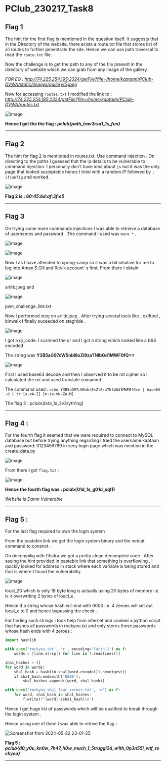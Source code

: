 # PClub_230217_Task8

## Flag 1 

The hint for the first flag is mentioned in the question itself. It suggests that in the Directory of the website, there exists a route.txt file that stores list of all routes to further penentrate the site. Hence we can use path traversal to read the `route.txt` file. 

Now the challenge is to get the path to any of the file present in the directory of website which we can grab from any image of the gallery . 

*FOR EG : <http://74.225.254.195:2324/getFile?file=/home/kaptaan/PClub-DVWA/static/images/gallery/5.jpeg>*

Now for accessing `routes.txt` I modified the link to : *<http://74.225.254.195:2324/getFile?file=/home/kaptaan/PClub-DVWA/routes.txt>*

![image](https://github.com/fidgetaryan445/PClub_230217_Task8/assets/148867576/772d23ed-8076-41d2-b74b-d445c1d61bd4)

**Hence I get the the flag : _pclub{path_trav3rsa1_1s_fun}_**

------------------------------------------------

## Flag 2 

The hint for flag 2 is mentioned in routes.txt. Use command injection . On directing to the paths I guessed that the ip details to be vulnerable to command injection. I personally don't have idea about `js` but it was the only page that looked susciptable hence I tried with a random IP followed by `; ifconfig`  and worked . 

![image](https://github.com/fidgetaryan445/PClub_230217_Task8/assets/148867576/f36bddbb-8818-41d2-be25-5e517f0e03aa)

**Flag 2 is : _60:45:bd:af:3f:e5_**

-----------------------------------------------------------------------------------

## Flag 3 

On trying some more commands injections I was able to retrieve a database of usernames and password . The command I used was `more *` . 


![image](https://github.com/fidgetaryan445/PClub_230217_Task8/assets/148867576/929de9ee-487d-4561-8e59-e327b8ff1e36)


![image](https://github.com/fidgetaryan445/PClub_230217_Task8/assets/148867576/278bb1d8-65fe-48c6-8e01-d95e578a28a9)

 
Now I as I have attended to spring-camp so it was a bit intuitive for me to log into Aman S.Gill and Ritvik account' s first. From there I obtain 


![image](https://github.com/fidgetaryan445/PClub_230217_Task8/assets/148867576/d8a058aa-e2fa-4ecb-a707-4108bf924b6c)


ariitk.jpeg and

![image](https://github.com/fidgetaryan445/PClub_230217_Task8/assets/148867576/d35376bd-c6dc-4847-b4d1-aec8bd58413b)


pwn_challenge_link.txt 

Now I performed steg on ariitk.jpeg . After trying several tools like , exiftool , binwalk I finally suceeded on steghide .

![image](https://github.com/fidgetaryan445/PClub_230217_Task8/assets/148867576/6459679d-7b6e-491a-a014-ad70c24b6102)

I got a qr_code. I scanned the qr and I got a string which looked like a b64 encoded .

The string was __Y3B5aG97cW5nbl8xZl8zaTNlbGd1MWF0fQ==__

![image](https://github.com/fidgetaryan445/PClub_230217_Task8/assets/148867576/0bb10a5f-548e-4976-a5d1-533a44de7775)

First I used base64 decode and then I observed it to be rot cipher so I calculated the rot and used translate comamnd .

The command used  : `echo Y3B5aG97cW5nbl8xZl8zaTNlbGd1MWF0fQ== | base64 -d | tr [a-zA-Z] [n-za-mN-ZA-M] `

The flag 3 : pclub{data_1s_3v3ryth1ng}

---------------------------------------------------------------------------

## Flag 4 : 

For the fourth flag it seemed that we were required to connect to MySQL database but before trying anything regarding I tried the username:kaptaan and password: 0123456789 in secy login page which was mention in the create_data.py 

![image](https://github.com/fidgetaryan445/PClub_230217_Task8/assets/148867576/6e550000-6e16-4ae2-839f-0f3c5e758ed9)


From there I got `flag.txt` :

![image](https://github.com/fidgetaryan445/PClub_230217_Task8/assets/148867576/24dbf596-fcd9-4b9b-9fb9-7fdfd7d49b97)

**Hence the fourth flag was : pclub{01d_1s_g01d_sql1}** 

*Website is Damn Vulnerable* 

----------------------------------------------------------------------------------------------

## Flag 5 : 

For the last flag required to pwn the login system

From the pastebin link we get the login system binary and the netcat command to conenct .

On decompilig with Ghidra we got a pretty clean decompiled code . After seeing the hint provided in pastebin link that something is overflowing , I quickly looked for address in stack where each variable is being stored and that is where I found the vulnerablitiy. 

![image](https://github.com/fidgetaryan445/PClub_230217_Task8/assets/148867576/1e5b453d-20d5-4b7c-9f22-414999bcd42e)

local_20 which is only 18 byte long is actually using 20 bytes of memory i.e. is it overwriting 2 bytes of loacl_e. 

Hence if a string whose hash will end with 0000 i.e. 4 zeroes will set out local_e to 0 and hence bypassing the check .

For finding such strings I took help from internet and cooked a python script that hashes all passwords in rockyou.txt 
and only stores those passwords whose hash ends with 4 zeroes : 

```python
import hashlib

with open('rockyou.txt', 'r', encoding='latin-1') as f:
    words = [line.strip() for line in f.readlines()]

sha1_hashes = []
for word in words:
    sha1_hash = hashlib.sha1(word.encode()).hexdigest()
    if sha1_hash.endswith('0000'):
        sha1_hashes.append((word, sha1_hash))

with open('rockyou_sha1_four_zeroes.txt', 'w') as f:
    for word, sha1_hash in sha1_hashes:
        f.write(f"{word}:{sha1_hash}\n")

```

Hence I get huge list of passwords which will be qualified to break through the login system .

Hence using one of them I was able to retrive the flag :

![Screenshot from 2024-05-22 23-01-25](https://github.com/fidgetaryan445/PClub_230217_Task8/assets/148867576/9976cdbd-ac90-481e-ad72-807ff7803418)



**Flag 5 : _pclub{d0_y0u_kn0w_7h47_h0w_much_1_5truggl3d_w1th_0p3n55l_wtf_rockyou}_**

---------------------------------------------------------------------------------------------
